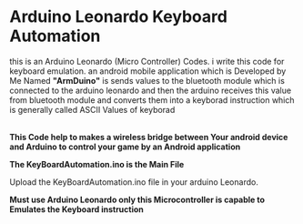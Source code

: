 # Arduino Leonardo Keyboard Automation

this is an Arduino Leonardo (Micro Controller) Codes. i write this code for keyboard emulation. an android mobile application which is Developed by Me Named <b>"ArmDuino"</b> is sends values to the bluetooth module which is
connected to the arduino leonardo and then the arduino receives this value from bluetooth module and converts them into a keyborad instruction which is generally called ASCII Values of keyborad <br/><br/>

<b> This Code help to makes a wireless bridge between Your android device and Arduino to control your game by an Android application </b> </br>


<b> The KeyBoardAutomation.ino is the Main File </b> </br>

Upload the KeyBoardAutomation.ino file in your arduino Leonardo. </br>

<b> Must use Arduino Leonardo only this Microcontroller is capable to Emulates the Keyboard instruction </b> </br>

